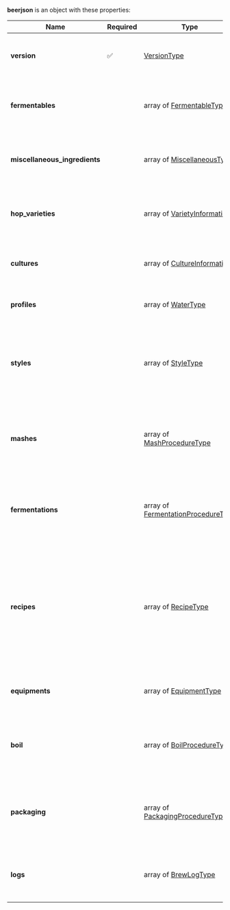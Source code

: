 **beerjson** is an object with these properties:

|Name|Required|Type|Description|
|--|--|--|--|
| **version** | ✅ | [VersionType](measureable_units.json.md#versiontype)| Explicitly encode beerjson version within list of records. |
| **fermentables** |  | array of [FermentableType](fermentable.json.md#fermentabletype)| Records for any ingredient that contributes to the gravity of the beer. |
| **miscellaneous_ingredients** |  | array of [MiscellaneousType](misc.json.md#miscellaneoustype)| Records for adjuncts which do not contribute to the gravity of the beer. |
| **hop_varieties** |  | array of [VarietyInformation](hop.json.md#varietyinformation)| Records detailing the many properties of unique hop varieties. |
| **cultures** |  | array of [CultureInformation](culture.json.md#cultureinformation)| Records detailing the wide array of unique cultures. |
| **profiles** |  | array of [WaterType](water.json.md#watertype)| Records for water profiles used in brewing. |
| **styles** |  | array of [StyleType](style.json.md#styletype)| Records detailing the characteristics of the beer styles for which judging guidelines have been established. |
| **mashes** |  | array of [MashProcedureType](mash.json.md#mashproceduretype)| A collection of steps providing process information for common mashing procedures. |
| **fermentations** |  | array of [FermentationProcedureType](fermentation.json.md#fermentationproceduretype)| A collection of steps providing process information for common fermentation procedures. |
| **recipes** |  | array of [RecipeType](recipe.json.md#recipetype)| Records containing a minimal collection of the description of ingredients, procedures and other required parameters necessary to recreate a batch of beer. |
| **equipments** |  | array of [EquipmentType](equipment.json.md#equipmenttype)| Provides necessary information for brewing equipment. |
| **boil** |  | array of [BoilProcedureType](boil.json.md#boilproceduretype)| A collection of steps providing process information for common boil procedures. |
| **packaging** |  | array of [PackagingProcedureType](packaging.json.md#packagingproceduretype)| A collection of steps providing process information for common packaging procedures. |
| **logs** |  | array of [BrewLogType](brewlog.json.md#brewlogtype)| A collection of brew logs that collect information of a specific brew. |

